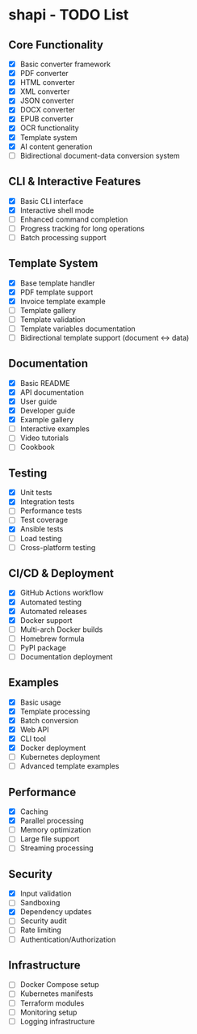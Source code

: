 # shapi - TODO List

## Core Functionality
- [x] Basic converter framework
- [x] PDF converter
- [x] HTML converter
- [x] XML converter
- [x] JSON converter
- [x] DOCX converter
- [x] EPUB converter
- [x] OCR functionality
- [x] Template system
- [x] AI content generation
- [ ] Bidirectional document-data conversion system

## CLI & Interactive Features
- [x] Basic CLI interface
- [x] Interactive shell mode
- [ ] Enhanced command completion
- [ ] Progress tracking for long operations
- [ ] Batch processing support

## Template System
- [x] Base template handler
- [x] PDF template support
- [x] Invoice template example
- [ ] Template gallery
- [ ] Template validation
- [ ] Template variables documentation
- [ ] Bidirectional template support (document <-> data)

## Documentation
- [x] Basic README
- [x] API documentation
- [x] User guide
- [x] Developer guide
- [x] Example gallery
- [ ] Interactive examples
- [ ] Video tutorials
- [ ] Cookbook

## Testing
- [x] Unit tests
- [x] Integration tests
- [ ] Performance tests
- [ ] Test coverage
- [x] Ansible tests
- [ ] Load testing
- [ ] Cross-platform testing

## CI/CD & Deployment
- [x] GitHub Actions workflow
- [x] Automated testing
- [x] Automated releases
- [x] Docker support
- [ ] Multi-arch Docker builds
- [ ] Homebrew formula
- [ ] PyPI package
- [ ] Documentation deployment

## Examples
- [x] Basic usage
- [x] Template processing
- [x] Batch conversion
- [x] Web API
- [x] CLI tool
- [x] Docker deployment
- [ ] Kubernetes deployment
- [ ] Advanced template examples

## Performance
- [x] Caching
- [x] Parallel processing
- [ ] Memory optimization
- [ ] Large file support
- [ ] Streaming processing

## Security
- [x] Input validation
- [ ] Sandboxing
- [x] Dependency updates
- [ ] Security audit
- [ ] Rate limiting
- [ ] Authentication/Authorization

## Infrastructure
- [ ] Docker Compose setup
- [ ] Kubernetes manifests
- [ ] Terraform modules
- [ ] Monitoring setup
- [ ] Logging infrastructure
